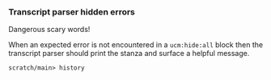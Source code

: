 
### Transcript parser hidden errors

Dangerous scary words!

When an expected error is not encountered in a `ucm:hide:all` block
then the transcript parser should print the stanza
and surface a helpful message.

```ucm:hide:all:error
scratch/main> history
```
